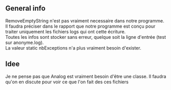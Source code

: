 ## General info

RemoveEmptyString n'est pas vraiment necessaire dans notre programme.  
Il faudra préciser dans le rapport que notre programme est conçu pour traiter uniquement les fichiers logs qui ont cette écriture.  
Toutes les infos sont stocker sans erreur, quelque soit la ligne d'entrée (test sur anonyme.log).  
La valeur static nbExceptions n'a plus vraiment besoin d'exister.

## Idee

Je ne pense pas que Analog est vraiment besoin d'être une classe. Il faudra qu'on en discute pour voir ce que l'on fait des ces fichiers